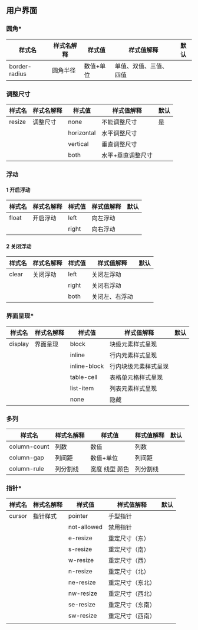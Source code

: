 ## 用户界面

### 圆角\*

| 样式名           | 样式名解释 | 样式值   | 样式值解释       | 默认  |
| ------------- | ----- | ----- | ----------- | --- |
| border-radius | 圆角半径  | 数值+单位 | 单值、双值、三值、四值 |     |

### 调整尺寸

| 样式名    | 样式名解释 | 样式值        | 样式值解释     | 默认  |
| ------ | ----- | ---------- | --------- | --- |
| resize | 调整尺寸  | none       | 不能调整尺寸    | 是   |
|        |       | horizontal | 水平调整尺寸    |     |
|        |       | vertical   | 垂直调整尺寸    |     |
|        |       | both       | 水平+垂直调整尺寸 |     |

### 浮动

#### 1 开启浮动

| 样式名   | 样式名解释 | 样式值   | 样式值解释 | 默认  |
| ----- | ----- | ----- | ----- | --- |
| float | 开启浮动  | left  | 向左浮动  |     |
|       |       | right | 向右浮动  |     |

#### 2 关闭浮动

| 样式名   | 样式名解释 | 样式值   | 样式值解释   | 默认  |
| ----- | ----- | ----- | ------- | --- |
| clear | 关闭浮动  | left  | 关闭左浮动   |     |
|       |       | right | 关闭右浮动   |     |
|       |       | both  | 关闭左、右浮动 |     |

### 界面呈现\*

| 样式名     | 样式名解释 | 样式值          | 样式值解释      | 默认  |
| ------- | ----- | ------------ | ---------- | --- |
| display | 界面呈现  | block        | 块级元素样式呈现   |     |
|         |       | inline       | 行内元素样式呈现   |     |
|         |       | inline-block | 行内块级元素样式呈现 |     |
|         |       | table-cell   | 表格单元格样式呈现  |     |
|         |       | list-item    | 列表元素样式呈现   |     |
|         |       | none         | 隐藏         |     |

### 多列

| 样式名          | 样式名解释 | 样式值      | 样式值解释 | 默认  |
| ------------ | ----- | -------- | ----- | --- |
| column-count | 列数    | 数值       | 列数    |     |
| column-gap   | 列间距   | 数值+单位    | 列间距   |     |
| column-rule  | 列分割线  | 宽度 线型 颜色 | 列分割线  |     |

### 指针\*

| 样式名    | 样式名解释 | 样式值         | 样式值解释    | 默认  |
| ------ | ----- | ----------- | -------- | --- |
| cursor | 指针样式  | pointer     | 手型指针     |     |
|        |       | not-allowed | 禁用指针     |     |
|        |       | e-resize    | 重定尺寸（东）  |     |
|        |       | s-resize    | 重定尺寸（南）  |     |
|        |       | w-resize    | 重定尺寸（西）  |     |
|        |       | n-resize    | 重定尺寸（北）  |     |
|        |       | ne-resize   | 重定尺寸（东北） |     |
|        |       | nw-resize   | 重定尺寸（西北） |     |
|        |       | se-resize   | 重定尺寸（东南） |     |
|        |       | sw-resize   | 重定尺寸（西南） |     |
|        |       |             |          |     |